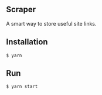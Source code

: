 ## Scraper

A smart way to store useful site links.

## Installation

```shell
$ yarn
```

## Run

```shell
$ yarn start
```
